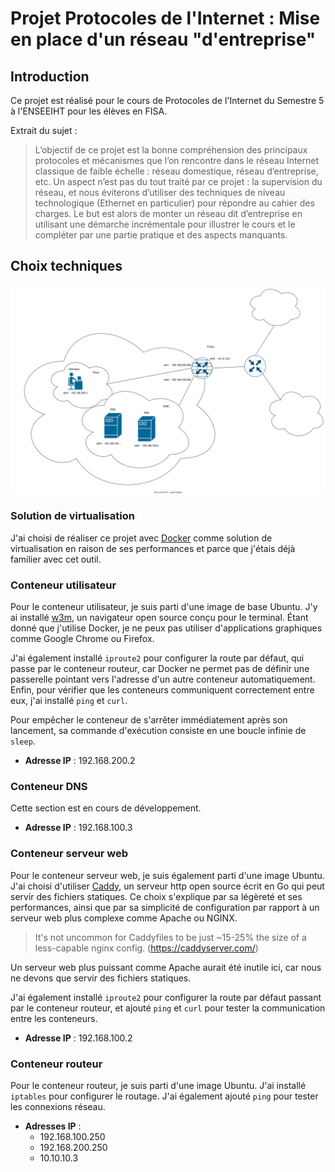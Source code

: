 # Projet Protocoles de l'Internet : Mise en place d'un réseau "d'entreprise"

## Introduction

Ce projet est réalisé pour le cours de Protocoles de l'Internet du Semestre 5 à l'ENSEEIHT pour les élèves en FISA.

Extrait du sujet :
>L’objectif de ce projet est la bonne compréhension des principaux protocoles et mécanismes que l’on rencontre dans le réseau Internet classique de faible échelle : réseau domestique, réseau d’entreprise, etc. Un aspect n’est pas du tout traité par ce projet : la supervision du réseau, et nous éviterons d’utiliser des techniques de niveau technologique (Ethernet en particulier) pour répondre au cahier des charges. Le but est alors de monter un réseau dit d’entreprise en utilisant une démarche incrémentale pour illustrer le cours et le compléter par une partie pratique et des aspects manquants.

## Choix techniques

![Carte du Réseau d'entreprise](carteReseau.drawio.svg)

### Solution de virtualisation

J'ai choisi de réaliser ce projet avec [Docker](https://www.docker.com/) comme solution de virtualisation en raison de ses performances et parce que j'étais déjà familier avec cet outil.

### Conteneur utilisateur

Pour le conteneur utilisateur, je suis parti d'une image de base Ubuntu. J'y ai installé [w3m](https://github.com/acg/w3m), un navigateur open source conçu pour le terminal. Étant donné que j'utilise Docker, je ne peux pas utiliser d'applications graphiques comme Google Chrome ou Firefox. 

J'ai également installé `iproute2` pour configurer la route par défaut, qui passe par le conteneur routeur, car Docker ne permet pas de définir une passerelle pointant vers l'adresse d'un autre conteneur automatiquement. Enfin, pour vérifier que les conteneurs communiquent correctement entre eux, j'ai installé `ping` et `curl`. 

Pour empêcher le conteneur de s'arrêter immédiatement après son lancement, sa commande d'exécution consiste en une boucle infinie de `sleep`.

- **Adresse IP** : 192.168.200.2

### Conteneur DNS

Cette section est en cours de développement.

- **Adresse IP** : 192.168.100.3

### Conteneur serveur web

Pour le conteneur serveur web, je suis également parti d'une image Ubuntu. J'ai choisi d'utiliser [Caddy](https://caddyserver.com/), un serveur http open source écrit en Go qui peut servir des fichiers statiques. Ce choix s'explique par sa légèreté et ses performances, ainsi que par sa simplicité de configuration par rapport à un serveur web plus complexe comme Apache ou NGINX.
>It's not uncommon for Caddyfiles to be just ~15-25% the size of a less-capable nginx config. (https://caddyserver.com/)

Un serveur web plus puissant comme Apache aurait été inutile ici, car nous ne devons que servir des fichiers statiques.

J'ai également installé `iproute2` pour configurer la route par défaut passant par le conteneur routeur, et ajouté `ping` et `curl` pour tester la communication entre les conteneurs.

- **Adresse IP** : 192.168.100.2

### Conteneur routeur

Pour le conteneur routeur, je suis parti d'une image Ubuntu. J'ai installé `iptables` pour configurer le routage. J'ai également ajouté `ping` pour tester les connexions réseau.

- **Adresses IP** :
  - 192.168.100.250
  - 192.168.200.250
  - 10.10.10.3
